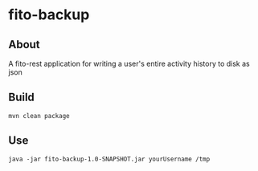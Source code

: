 # fito-backup

## About
A fito-rest application for writing a user's entire activity history to disk as json

## Build
`mvn clean package`

## Use
```
java -jar fito-backup-1.0-SNAPSHOT.jar yourUsername /tmp
```